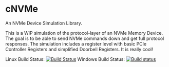 # cNVMe
An NVMe Device Simulation Library.

This is a WIP simulation of the protocol-layer of an NVMe Memory Device. The goal is to be able to send NVMe commands down and get full protocol responses. The simulation includes a register level with basic PCIe Controller Registers and simplified Doorbell Registers. It is really cool!

Linux Build Status: [![Build Status](https://travis-ci.org/csm10495/cNVMe.svg?branch=linux-testing)](https://travis-ci.org/csm10495/cNVMe)
Windows Build Status: [![Build status](https://ci.appveyor.com/api/projects/status/7fovagftoeoahgup/branch/master?svg=true)](https://ci.appveyor.com/project/csm10495/cnvme/branch/master)

